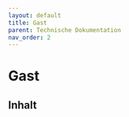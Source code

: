 ```yaml
---
layout: default
title: Gast
parent: Technische Dokumentation
nav_order: 2
---
```


# Gast

## Inhalt